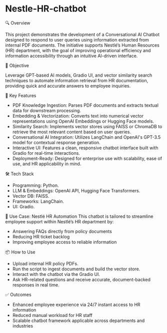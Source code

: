 # Nestle-HR-chatbot

🔍 Overview

This project demonstrates the development of a Conversational AI Chatbot designed to respond to user queries using information extracted from internal PDF documents. The initiative supports Nestlé’s Human Resources (HR) department, with the goal of improving operational efficiency and information accessibility through an intuitive AI-driven interface.

🧠 Objective

Leverage GPT-based AI models, Gradio UI, and vector similarity search techniques to automate information retrieval from HR documentation, providing quick and accurate answers to employee inquiries.

🚀 Key Features

- PDF Knowledge Ingestion: Parses PDF documents and extracts textual data for downstream processing.
- Embedding & Vectorization: Converts text into numerical vector representations using OpenAI Embeddings or Hugging Face models.
- Similarity Search: Implements vector stores using FAISS or ChromaDB to retrieve the most relevant content based on user queries.
- Conversational AI Integration: Utilizes LangChain and OpenAI's GPT-3.5 model for contextual response generation.
- Interactive UI: Features a clean, responsive chatbot interface built with Gradio for real-time interactions.
- Deployment-Ready: Designed for enterprise use with scalability, ease of use, and HR applicability in mind.

🛠️ Tech Stack

- Programming: Python.
- LLM & Embeddings: OpenAI API, Hugging Face Transformers.
- Vector DB: FAISS.
- Frameworks: LangChain.
- UI: Gradio.

🏢 Use Case: Nestlé HR Automation
This chatbot is tailored to streamline employee support within Nestlé’s HR department by:
- Answering FAQs directly from policy documents
- Reducing HR ticket backlog
- Improving employee access to reliable information

📦 How to Use
- Upload internal HR policy PDFs.
- Run the script to ingest documents and build the vector store.
- Interact with the chatbot via the Gradio UI.
- Ask HR-related questions and receive accurate, document-backed responses in real time.

✅ Outcomes
- Enhanced employee experience via 24/7 instant access to HR information
- Reduced manual workload for HR staff
- Scalable chatbot framework applicable across departments and industries

